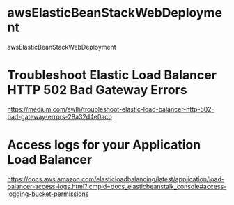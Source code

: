 # awsElasticBeanStackWebDeployment
awsElasticBeanStackWebDeployment

# Troubleshoot Elastic Load Balancer HTTP 502 Bad Gateway Errors
https://medium.com/swlh/troubleshoot-elastic-load-balancer-http-502-bad-gateway-errors-28a32d4e0acb

# Access logs for your Application Load Balancer
https://docs.aws.amazon.com/elasticloadbalancing/latest/application/load-balancer-access-logs.html?icmpid=docs_elasticbeanstalk_console#access-logging-bucket-permissions
